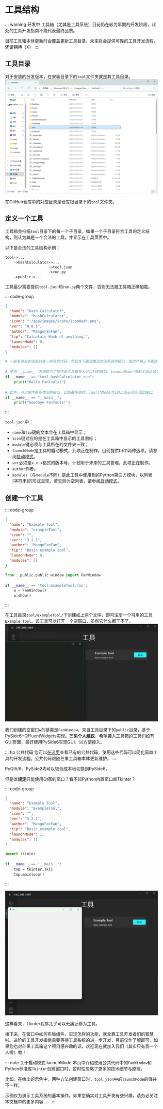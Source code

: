 # 工具结构

::: warning 开发中
工具箱（尤其是工具系统）目前仍在较为早期的开发阶段，此处的工具开发指南不能代表最终品质。

目前工具箱本体更新时会覆盖更新工具目录，未来将会提供可靠的工具开发流程，还请期待（X）
:::

## 工具目录
对于安装的分发版本，在安装目录下的`tool`文件夹就是其工具目录。
![安装目录下的工具目录「tool」](/images/Explore_InstalledToolDir_0.2.1.png)

在GitHub仓库中的对应目录是仓库根目录下的`tool`文件夹。

## 定义一个工具
工具箱会扫描`tool`目录下的每一个子目录。如果一个子目录符合工具的定义结构，则认为其是一个合法的工具，并显示在工具页面中。

以下是合法的工具结构示例：
```text
tool->...
    ->hashCalculator->...
                    ->tool.json
                    ->run.py
    ->public->...
```
工具最少需要提供`tool.json`和`run.py`两个文件，否则无法被工具箱正确加载。

::: code-group
```json [tool.json]
{
  "name": "Hash Calculator",
  "module": "hashCalculator",
  "icon": ":/app/images/icons/IconHash.png",
  "ver": "0.0.1",
  "author": "MangoFanFan",
  "tip": "Calculate Hash of anything.",
  "launchMode": 0,
  "modules": []
}
```

```python [run.py]
# 一般来说会在这里封装一些业务代码，然后在下面用魔法方法写调用接口（虽然严格上不能这么说，但也可以这么理解吧）

# 使用 __name__ 方法是为了提供由工具箱导入并运行的接口。launchMode为0的工具必须实现此接口。
if __name__ == "tool.hashCalculator.run":
    print("Hello FanTools!")

# 此外，可以制作更多类似的接口，比如最传统的。launchMode为1的工具必须实现此接口。
if __name__ == "__main__":
    print("Goodbye FanTools!")
```
:::

`tool.json`中：
* `name`和`tip`键的文本会在工具箱中显示；
* `icon`键对应的是在工具箱中显示的工具图标；
* `module`键必须与工具所在的文件夹一致；
* `launchMode`是工具的启动模式，此项正在制作，目前提供0和1两种选项，请参阅[启动模式](/devtool/launch_mode.md)。
* `ver`必须是`x.x.x`格式的版本号，计划用于未来的工具管理，此项正在制作。
* `author`作者。
* `modules`（与`module`不同）是此工具中使用到的Python第三方模块，以列表\[字符串\]的形式呈现，若无则为空列表，请参阅[启动模式](/devtool/launch_mode.md)。

## 创建一个工具

::: code-group

```json [tool.json] {8}
{
  "name": "Example Tool",
  "module": "exampleTool",
  "icon": "",
  "ver": "3.2.1",
  "author": "MangoFanFan",
  "tip": "Basic example tool",
  "launchMode": 0,
  "modules": []
}
```

```python [run.py] {3}
from ..public.public_window import FanWindow

if __name__ == 'tool.exampleTool.run':
    w = FanWindow()
    w.show()
```
:::

在工具目录`tool/exampleTool/`下创建如上两个文件，即可注册一个可用的工具`Example Tool`。该工具可以打开一个空窗口，虽然它什么都干不了。
![空白窗口](/images/FanTools_ExampleTool_1.png)

我们创建的空窗口`w`的基类是`FanWindow`，来自工具目录下的`public`目录，基于PySide6+QFluentWidgets实现。芒果**个人建议**，希望接入工具箱的工具们如有GUI页面，最好使用PySide6实现GUI，以方便接入。

::: tip 公共代码
您可以[在这里](/devtool/public_code.md)查看已有的公共代码，使用这些代码可以简化简单工具的开发流程。公共代码跟随芒果工具箱本体更新维护。
:::

PyQt5/6、PySide2均可以较低成本地切换到PySide6。

但是谁**规定**只能使用Qt家的窗口？看不起Python内置窗口库Tkinter？

::: code-group

```json [tool.json] {8}
{
  "name": "Example Tool",
  "module": "exampleTool",
  "icon": "",
  "ver": "3.2.1",
  "author": "MangoFanFan",
  "tip": "Basic example tool",
  "launchMode": 1,
  "modules": []
}
```

```python [run.py] {3}
import tkinter

if __name__ == '__main__':
    top = tkinter.Tk()
    top.mainloop()
```

:::

![另一个空白窗口](/images/FanTools_ExampleTool_2.png)

这样看来，Tkinter程序几乎可以无痛迁移为工具。

接下来，在窗口中如何布局组件，实现怎样的功能，就全靠工具开发者们的智慧啦。进阶的工具开发指南需要等待工具系统的进一步开发，目前仅作了解即可，如果您也对芒果工具箱这个项目感兴趣的话，欢迎现在就加入我们（其实只有我一个人啦）嗷！

::: note 关于启动模式 launchMode
本页中介绍使用公共代码中的`FanWindow`和Python标准库`Tkinter`创建窗口时，暂时性忽略了更多的技术细节与原理。

比如，在给出的示例中，两种方法创建窗口时，`tool.json`中的`launchMode`的值并不一样。

示例仅为演示工具系统的基本操作，如果您确实对工具开发有些兴趣，请务必关注本文档中的更多内容……
:::
